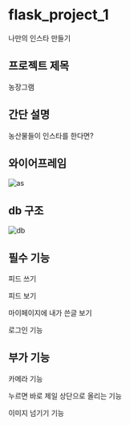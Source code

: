 # flask_project_1


나만의 인스타 만들기


## 프로젝트 제목 


농장그램


## 간단 설명 


농산물들이 인스타를 한다면?


## 와이어프레임

![as](https://user-images.githubusercontent.com/85826122/147547646-2d0dfe0e-183e-4707-8976-dbb94e89f34e.jpg)

## db 구조

![db](https://user-images.githubusercontent.com/85826122/147547666-a2ef6486-2293-4f87-8223-8df8e308186a.jpg)

## 필수 기능


피드 쓰기


피드 보기


마이페이지에 내가 쓴글 보기

로그인 기능


## 부가 기능


카메라 기능


누르면 바로 제일 상단으로 올리는 기능


이미지 넘기기 기능




